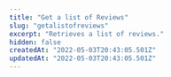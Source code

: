 ```yaml
---
title: "Get a list of Reviews"
slug: "getalistofreviews"
excerpt: "Retrieves a list of reviews."
hidden: false
createdAt: "2022-05-03T20:43:05.501Z"
updatedAt: "2022-05-03T20:43:05.501Z"
---
```

